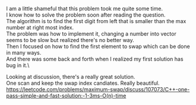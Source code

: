 I am a little shameful that this problem took me quite some time.\
I know how to solve the problem soon after reading the question.\
The algorithm is to find the first digit from left that is smaller than the max number at right most index.\
The problem was how to implement it, changing a number into vector seems to be slow but realized there's no better way.\
Then I focused on how to find the first element to swap which can be done in many ways.\
And there was some back and forth when I realized my first solution has bug in it.\

Looking at discussion, there's a really great solution.\
One scan and keep the swap index candiates. Really beautiful.\
https://leetcode.com/problems/maximum-swap/discuss/107073/C++-one-pass-simple-and-fast-solution:-1-3ms-O(n)-time
